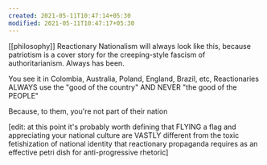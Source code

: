 ```yaml
---
created: 2021-05-11T10:47:14+05:30
modified: 2021-05-11T10:47:17+05:30
---
```

[[philosophy]]
Reactionary Nationalism will always look like this, because patriotism is a cover story for the creeping-style fascism of authoritarianism. Always has been.

You see it in Colombia, Australia, Poland, England, Brazil, etc, Reactionaries ALWAYS use the "good of the country" AND NEVER "the good of the PEOPLE"

Because, to them, you're not part of their nation

[edit: at this point it's probably worth defining that FLYING a flag and appreciating your national culture are VASTLY different from the toxic fetishization of national identity that reactionary propaganda requires as an effective petri dish for anti-progressive rhetoric] 